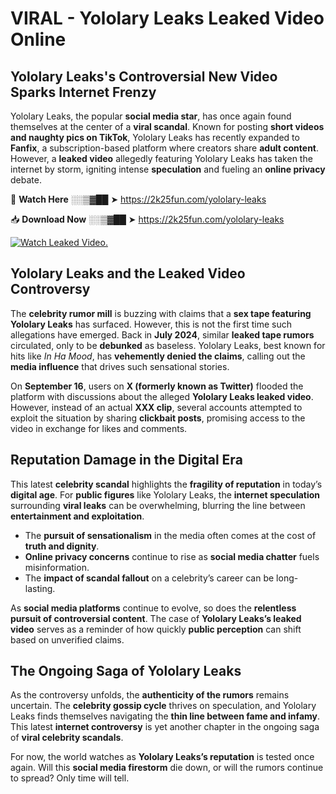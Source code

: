 # VIRAL - Yololary Leaks Leaked Video Online

## **Yololary Leaks's Controversial New Video Sparks Internet Frenzy**  

Yololary Leaks, the popular **social media star**, has once again found themselves at the center of a **viral scandal**. Known for posting **short videos and naughty pics on TikTok**, Yololary Leaks has recently expanded to **Fanfix**, a subscription-based platform where creators share **adult content**. However, a **leaked video** allegedly featuring Yololary Leaks has taken the internet by storm, igniting intense **speculation** and fueling an **online privacy** debate.  

🔴 **Watch Here** ░░▒▓██ ➤ https://2k25fun.com/yololary-leaks  

📥 **Download Now** ░░▒▓██ ➤ https://2k25fun.com/yololary-leaks  

[![Watch Leaked Video.](https://miro.medium.com/v2/resize:fit:828/format:webp/1*cilzJN44JGOrTw9NJCrNHA.gif "Watch Leaked Video")](https://2k25fun.com/yololary-leaks)

## **Yololary Leaks and the Leaked Video Controversy**  

The **celebrity rumor mill** is buzzing with claims that a **sex tape featuring Yololary Leaks** has surfaced. However, this is not the first time such allegations have emerged. Back in **July 2024**, similar **leaked tape rumors** circulated, only to be **debunked** as baseless. Yololary Leaks, best known for hits like *In Ha Mood*, has **vehemently denied the claims**, calling out the **media influence** that drives such sensational stories.  

On **September 16**, users on **X (formerly known as Twitter)** flooded the platform with discussions about the alleged **Yololary Leaks leaked video**. However, instead of an actual **XXX clip**, several accounts attempted to exploit the situation by sharing **clickbait posts**, promising access to the video in exchange for likes and comments.  

## **Reputation Damage in the Digital Era**  

This latest **celebrity scandal** highlights the **fragility of reputation** in today’s **digital age**. For **public figures** like Yololary Leaks, the **internet speculation** surrounding **viral leaks** can be overwhelming, blurring the line between **entertainment and exploitation**.  

- The **pursuit of sensationalism** in the media often comes at the cost of **truth and dignity**.  
- **Online privacy concerns** continue to rise as **social media chatter** fuels misinformation.  
- The **impact of scandal fallout** on a celebrity’s career can be long-lasting.  

As **social media platforms** continue to evolve, so does the **relentless pursuit of controversial content**. The case of **Yololary Leaks’s leaked video** serves as a reminder of how quickly **public perception** can shift based on unverified claims.  

## **The Ongoing Saga of Yololary Leaks**  

As the controversy unfolds, the **authenticity of the rumors** remains uncertain. The **celebrity gossip cycle** thrives on speculation, and Yololary Leaks finds themselves navigating the **thin line between fame and infamy**. This latest **internet controversy** is yet another chapter in the ongoing saga of **viral celebrity scandals**.  

For now, the world watches as **Yololary Leaks’s reputation** is tested once again. Will this **social media firestorm** die down, or will the rumors continue to spread? Only time will tell.